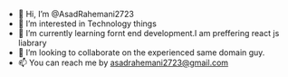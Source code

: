- 👋 Hi, I’m @AsadRahemani2723
- 👀 I’m interested in Technology things
- 🌱 I’m currently learning fornt end development.I am preffering react js liabrary
- 💞️ I’m looking to collaborate on the experienced same domain guy.
- 📫 You can reach me by asadrahemani2723@gmail.com

<!---
AsadRahemani2723/AsadRahemani2723 is a ✨ special ✨ repository because its `README.md` (this file) appears on your GitHub profile.
You can click the Preview link to take a look at your changes.
--->
